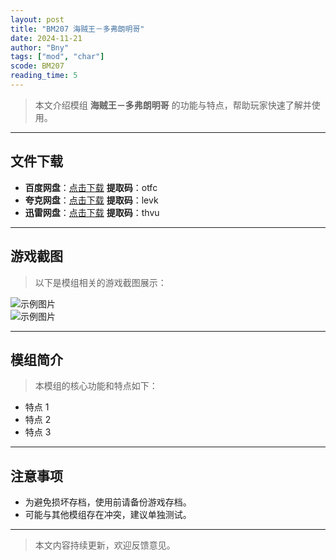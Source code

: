 ```yaml
---
layout: post
title: "BM207 海贼王－多弗朗明哥"
date: 2024-11-21
author: "Bny"
tags: ["mod", "char"]
scode: BM207
reading_time: 5
---
```


> 本文介绍模组 **海贼王－多弗朗明哥** 的功能与特点，帮助玩家快速了解并使用。

---





## 文件下载
- **百度网盘**：[点击下载](https://pan.baidu.com/s/1bz0k0jieCXmcFOWKXderAQ?pwd=otfc)  **提取码**：otfc  
- **夸克网盘**：[点击下载](https://pan.quark.cn/s/01c69b3a7818?pwd=levk)  **提取码**：levk  
- **迅雷网盘**：[点击下载](https://pan.xunlei.com/s/VOCCbjEza4Fyh1D8cKrhwffQA1?pwd=thvu)  **提取码**：thvu  

---

## 游戏截图
> 以下是模组相关的游戏截图展示：

![示例图片](https://example.com/screenshot1.jpg)  
![示例图片](https://example.com/screenshot2.jpg)

---

## 模组简介
> 本模组的核心功能和特点如下：
- 特点 1
- 特点 2
- 特点 3

---

## 注意事项
- 为避免损坏存档，使用前请备份游戏存档。
- 可能与其他模组存在冲突，建议单独测试。

---

> 本文内容持续更新，欢迎反馈意见。
